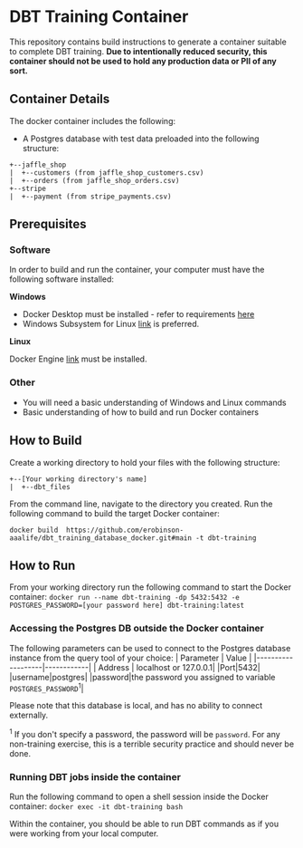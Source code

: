 # DBT Training Container
This repository contains build instructions to generate a container suitable to complete DBT training.  **Due to intentionally reduced security, this container should not be used to hold any production data or PII of any sort.**

## Container Details

The docker container includes the following:

- A Postgres database with test data preloaded into the following structure:
```
+--jaffle_shop
|  +--customers (from jaffle_shop_customers.csv)
|  +--orders (from jaffle_shop_orders.csv)
+--stripe
|  +--payment (from stripe_payments.csv)
```
## Prerequisites
### Software
In order to build and run the container, your computer must have the following software installed:

**Windows**
- Docker Desktop must be installed - refer to requirements [here](https://docs.docker.com/docker-for-windows/install/)
- Windows Subsystem for Linux [link](https://docs.microsoft.com/en-us/windows/wsl/install-win10) is preferred.

**Linux**

Docker Engine [link](https://docs.docker.com/engine/install/) must be installed.
### Other
- You will need a basic understanding of Windows and Linux commands
- Basic understanding of how to build and run Docker containers
## How to Build
Create a working directory to hold your files with the following structure:
```
+--[Your working directory's name]
|  +--dbt_files
```
From the command line, navigate to the directory you created. Run the following command to build the target Docker container:

`docker build  https://github.com/erobinson-aaalife/dbt_training_database_docker.git#main -t dbt-training`

## How to Run
From your working directory run the following command to start the Docker container:
`docker run --name dbt-training -dp 5432:5432 -e POSTGRES_PASSWORD=[your password here] dbt-training:latest`

### Accessing the Postgres DB outside the Docker container
The following parameters can be used to connect to the Postgres database instance from the query tool of your choice:
| Parameter          | Value        |
|-------------------|------------|
| Address          | localhost or 127.0.0.1|
|Port|5432|
|username|postgres|
|password|the password you assigned to variable `POSTGRES_PASSWORD`<sup>1</sup>|

Please note that this database is local, and has no ability to connect externally.

<sup>1</sup> If you don't specify a password, the password will be `password`.  For any non-training exercise, this is a terrible security practice and should never be done.
### Running DBT jobs inside the container
Run the following command to open a shell session inside the Docker container:
`docker exec -it dbt-training bash`

Within the container, you should be able to run DBT commands as if you were working from your local computer.
